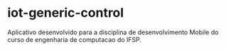 # iot-generic-control
Aplicativo desenvolvido para a disciplina de desenvolvimento Mobile do curso de engenharia de computacao do IFSP.
